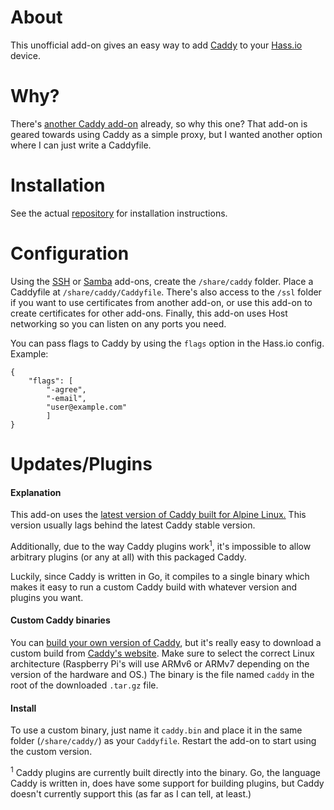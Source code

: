 # About

This unofficial add-on gives an easy way to add [Caddy](https://caddyserver.com/) to your [Hass.io](https://home-assistant.io/hassio/) device.

# Why?

There's [another Caddy add-on](https://github.com/bestlibre/hassio-addons/tree/master/caddy_proxy) already, so why this one? That add-on is geared towards using Caddy as a simple proxy, but I wanted another option where I can just write a Caddyfile.

# Installation

See the actual [repository](https://github.com/korylprince/hassio-caddy/) for installation instructions.

# Configuration

Using the [SSH](https://home-assistant.io/addons/ssh/) or [Samba](https://home-assistant.io/addons/samba/) add-ons, create the `/share/caddy` folder. Place a Caddyfile at `/share/caddy/Caddyfile`. There's also access to the `/ssl` folder if you want to use certificates from another add-on, or use this add-on to create certificates for other add-ons. Finally, this add-on uses Host networking so you can listen on any ports you need.

You can pass flags to Caddy by using the `flags` option in the Hass.io config. Example:

    {
        "flags": [
            "-agree",
            "-email",
            "user@example.com"
            ]
    }

# Updates/Plugins

#### Explanation
This add-on uses the [latest version of Caddy built for Alpine Linux.](https://pkgs.alpinelinux.org/packages?name=caddy&branch=v3.9) This version usually lags behind the latest Caddy stable version.

Additionally, due to the way Caddy plugins work<sup>1</sup>, it's impossible to allow arbitrary plugins (or any at all) with this packaged Caddy.

Luckily, since Caddy is written in Go, it compiles to a single binary which makes it easy to run a custom Caddy build with whatever version and plugins you want.

#### Custom Caddy binaries
You can [build your own version of Caddy](https://github.com/mholt/caddy#build), but it's really easy to download a custom build from [Caddy's website](https://caddyserver.com/download). Make sure to select the correct Linux architecture (Raspberry Pi's will use ARMv6 or ARMv7 depending on the version of the hardware and OS.) The binary is the file named `caddy` in the root of the downloaded `.tar.gz` file.

#### Install
To use a custom binary, just name it `caddy.bin` and place it in the same folder (`/share/caddy/`) as your `Caddyfile`. Restart the add-on to start using the custom version.

<sup>1</sup> Caddy plugins are currently built directly into the binary. Go, the language Caddy is written in, does have some support for building plugins, but Caddy doesn't currently support this (as far as I can tell, at least.)
